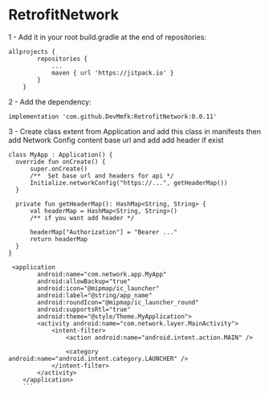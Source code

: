 # RetrofitNetwork
1 - Add it in your root build.gradle at the end of repositories:
```
allprojects {
		repositories {
			...
			maven { url 'https://jitpack.io' }
		}
	}
  ```
 2 - Add the dependency:
  ```
  implementation 'com.github.DevMmfk:RetrofitNetwork:0.0.11'
  ```
3 - Create class extent from Application and add this class in manifests then add Network Config content base url and add add header if exist
  ```
  class MyApp : Application() {
    override fun onCreate() {
        super.onCreate()
        /**  Set base url and headers for api */
        Initialize.networkConfig("https://...", getHeaderMap())
    }

    private fun getHeaderMap(): HashMap<String, String> {
        val headerMap = HashMap<String, String>()
        /** if you want add header */

        headerMap["Authorization"] = "Bearer ..."
        return headerMap
    }
}
```

```
 <application
        android:name="com.network.app.MyApp"
        android:allowBackup="true"
        android:icon="@mipmap/ic_launcher"
        android:label="@string/app_name"
        android:roundIcon="@mipmap/ic_launcher_round"
        android:supportsRtl="true"
        android:theme="@style/Theme.MyApplication">
        <activity android:name="com.network.layer.MainActivity">
            <intent-filter>
                <action android:name="android.intent.action.MAIN" />

                <category android:name="android.intent.category.LAUNCHER" />
            </intent-filter>
        </activity>
    </application>
    ```
    

